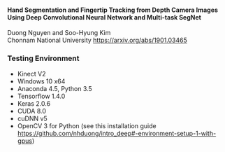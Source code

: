 #### Hand Segmentation and Fingertip Tracking from Depth Camera Images Using Deep Convolutional Neural Network and Multi-task SegNet
Duong Nguyen and Soo-Hyung Kim  
Chonnam National University 
https://arxiv.org/abs/1901.03465

### Testing Environment
- Kinect V2
- Windows 10 x64
- Anaconda 4.5, Python 3.5
- Tensorflow 1.4.0
- Keras 2.0.6
- CUDA 8.0
- cuDNN v5
- OpenCV 3 for Python
(see this installation guide https://github.com/nhduong/intro_deep#-environment-setup-1-with-gpus)